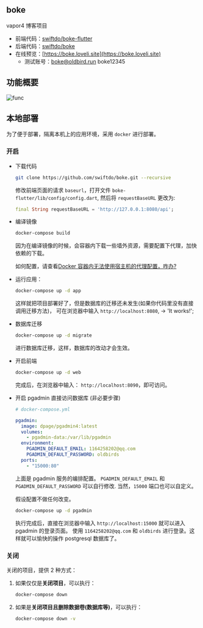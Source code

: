 ## boke

vapor4 博客项目

* 前端代码：[swiftdo/boke-flutter](https://github.com/swiftdo/boke-flutter.git)
* 后端代码：[swiftdo/boke](https://github.com/swiftdo/boke.git)
* 在线预览：[https://boke.loveli.site](https://boke.loveli.site)
  * 测试账号：boke@oldbird.run   boke12345
  
## 功能概要

![func](http://blog.loveli.site/2020-09-06-boke.png)

## 本地部署

为了便于部署，隔离本机上的应用环境，采用 `docker` 进行部署。

### 开启

* 下载代码

  ```sh
  git clone https://github.com/swiftdo/boke.git --recursive
  ```

  修改前端页面的请求 `baseurl`，打开文件 `boke-flutter/lib/config/config.dart`, 然后将 `requestBaseURL` 更改为:

  ```dart
  final String requestBaseURL = 'http://127.0.0.1:8080/api';
  ```

* 编译镜像

  ```sh
  docker-compose build
  ```

  因为在编译镜像的时候，会容器内下载一些墙外资源，需要配置下代理，加快依赖的下载。

  如何配置，请查看[Docker 容器内无法使用宿主机的代理配置，咋办?](https://mp.weixin.qq.com/s/MrGkC9P3rP-5GnNzo8_XNQ)

* 运行应用：

  ```sh
  docker-compose up -d app
  ```

  这样就把项目部署好了，但是数据库的迁移还未发生(如果你代码里没有直接调用迁移方法)，
  可在浏览器中输入 `http://localhost:8080`, -> 'It works!';

* 数据库迁移

  ```sh
  docker-compose up -d migrate
  ```

  进行数据库迁移，这样，数据库的改动才会生效。

* 开启前端

  ```sh
  docker-compose up -d web
  ```

  完成后，在浏览器中输入： `http://localhost:8090`，即可访问。

* 开启 pgadmin 直接访问数据库 (非必要步骤)

  ```yml
  # docker-compose.yml

  pgadmin:
    image: dpage/pgadmin4:latest
    volumes:
      - pgadmin-data:/var/lib/pgadmin
    environment:
      PGADMIN_DEFAULT_EMAIL: 1164258202@qq.com
      PGADMIN_DEFAULT_PASSWORD: oldbirds
    ports:
      - "15000:80"
  ```

  上面是 pgadmin 服务的编排配置。
  `PGADMIN_DEFAULT_EMAIL` 和  `PGADMIN_DEFAULT_PASSWORD`  可以自行修改.
  当然，`15000` 端口也可以自定义。

  假设配置不做任何改变。

  ```sh
  docker-compose up -d pgadmin
  ```

  执行完成后，直接在浏览器中输入 `http://localhost:15000` 就可以进入 pgadmin 的登录页面。
  使用 `1164258202@qq.com` 和 `oldbirds` 进行登录。这样就可以愉快的操作 postgresql 数据库了。

### 关闭

关闭的项目，提供 2 种方式：

1. 如果仅仅是**关闭项目**，可以执行：

   ```sh
   docker-compose down
   ```

2. 如果是**关闭项目且删除数据卷(数据库等)**，可以执行：

   ```sh
   docker-compose down -v
   ```
